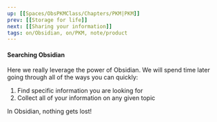 ```yaml
---
up: [[Spaces/ObsPKMClass/Chapters/PKM|PKM]]
prev: [[Storage for life]]
next: [[Sharing your information]]
tags: on/Obsidian, on/PKM, note/product
---
```

#### Searching Obsidian

Here we really leverage the power of Obsidian. We will spend time later going through all of the ways you can <span class="my-emph">quickly</span>:

1. Find specific information you are looking for
2. Collect all of your information on any given topic

In Obsidian, nothing gets lost!
